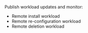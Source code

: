 Publish workload updates and monitor:
- Remote install workload
- Remote re-configuration workload
- Remote deletion workload
